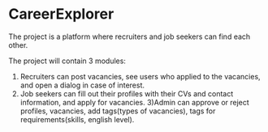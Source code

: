 # CareerExplorer
The project is a platform where recruiters and job seekers can find each other.

The project will contain 3 modules:

1) Recruiters can post vacancies, see users who applied to the vacancies, and open a dialog in case of interest.
2) Job seekers can fill out their profiles with their CVs and contact information, and apply for vacancies.
3)Admin can approve or reject profiles, vacancies, add tags(types of vacancies), tags for requirements(skills, english level).
